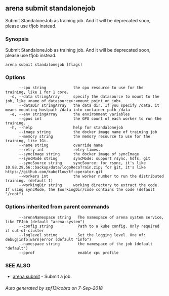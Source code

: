 ## arena submit standalonejob

Submit StandaloneJob as training job. And it will be deprecated soon, please use tfjob instead.

### Synopsis

Submit StandaloneJob as training job. And it will be deprecated soon, please use tfjob instead.

```
arena submit standalonejob [flags]
```

### Options

```
      --cpu string            the cpu resource to use for the training, like 1 for 1 core.
  -d, --data stringArray      specify the datasource to mount to the job, like <name_of_datasource>:<mount_point_on_job>
      --dataDir stringArray   the data dir. If you specify /data, it means mounting hostpath /data into container path /data
  -e, --env stringArray       the environment variables
      --gpus int              the GPU count of each worker to run the training.
  -h, --help                  help for standalonejob
      --image string          the docker image name of training job
      --memory string         the memory resource to use for the training, like 1Gi.
      --name string           override name
      --retry int             retry times.
      --syncImage string      the docker image of syncImage
      --syncMode string       syncMode: support rsync, hdfs, git
      --syncSource string     syncSource: for rsync, it's like 10.88.29.56::backup/data/logoRecoTrain.zip; for git, it's like https://github.com/kubeflow/tf-operator.git
      --workers int           the worker number to run the distributed training. (default 1)
      --workingDir string     working directory to extract the code. If using syncMode, the $workingDir/code contains the code (default "/root")
```

### Options inherited from parent commands

```
      --arenaNamespace string   The namespace of arena system service, like TFJob (default "arena-system")
      --config string           Path to a kube config. Only required if out-of-cluster
      --loglevel string         Set the logging level. One of: debug|info|warn|error (default "info")
      --namespace string        the namespace of the job (default "default")
      --pprof                   enable cpu profile
```

### SEE ALSO

* [arena submit](arena_submit.md)	 - Submit a job.

###### Auto generated by spf13/cobra on 7-Sep-2018

